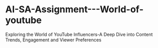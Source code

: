 # AI-SA-Assignment---World-of-youtube
 Exploring the World of YouTube Influencers-A Deep Dive into Content Trends, Engagement and Viewer Preferences
